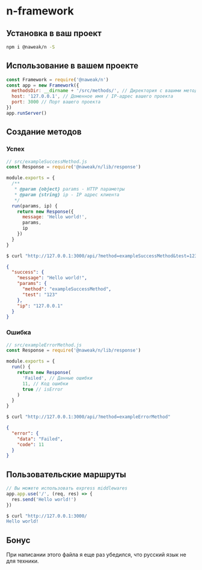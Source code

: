 # n-framework

## Установка в ваш проект

```bash
npm i @naweak/n -S
```

## Использование в вашем проекте

```js
const Framework = require('@naweak/n')
const app = new Framework({
  methodsDir: __dirname + '/src/methods/', // Директория с вашими методами API
  host: '127.0.0.1', // Доменное имя / IP-адрес вашего проекта
  port: 3000 // Порт вашего проекта
})
app.runServer()
```

## Создание методов

### Успех

```js
// src/exampleSuccessMethod.js
const Response = require('@naweak/n/lib/response')

module.exports = {
  /**
   * @param {object} params - HTTP параметры
   * @param {string} ip - IP адрес клиента
   */
  run(params, ip) {
    return new Response({
      message: 'Hello world!',
      params,
      ip
    })
  }
}
```

```bash
$ curl "http://127.0.0.1:3000/api/?method=exampleSuccessMethod&test=123"
```

```json
{
  "success": {
    "message": "Hello world!",
    "params": {
      "method": "exampleSuccessMethod",
      "test": "123"
    },
    "ip": "127.0.0.1"
  }
}
```

### Ошибка

```js
// src/exampleErrorMethod.js
const Response = require('@naweak/n/lib/response')

module.exports = {
  run() {
    return new Response(
      'Failed', // Данные ошибки
      11, // Код ошибки
      true // isError
    )
  }
}
```

```bash
$ curl "http://127.0.0.1:3000/api/?method=exampleErrorMethod"
```

```json
{
  "error": {
    "data": "Failed",
    "code": 11
  }
}
```

## Пользовательские маршруты

```js
// Вы можете использовать express middlewares
app.app.use('/', (req, res) => {
  res.send('Hello world!')
})
```

```bash
$ curl "http://127.0.0.1:3000/
Hello world!
```

## Бонус

При написании этого файла я еще раз убедился, что русский язык не для техники.
